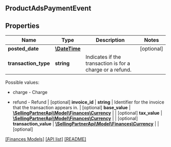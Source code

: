 ## ProductAdsPaymentEvent

## Properties

Name | Type | Description | Notes
------------ | ------------- | ------------- | -------------
**posted_date** | [**\DateTime**](\DateTime.md) |  | [optional]
**transaction_type** | **string** | Indicates if the transaction is for a charge or a refund.

Possible values:

* charge - Charge

* refund - Refund | [optional]
**invoice_id** | **string** | Identifier for the invoice that the transaction appears in. | [optional]
**base_value** | [**\SellingPartnerApi\Model\Finances\Currency**](Currency.md) |  | [optional]
**tax_value** | [**\SellingPartnerApi\Model\Finances\Currency**](Currency.md) |  | [optional]
**transaction_value** | [**\SellingPartnerApi\Model\Finances\Currency**](Currency.md) |  | [optional]

[[Finances Models]](../) [[API list]](../../Api) [[README]](../../../README.md)
